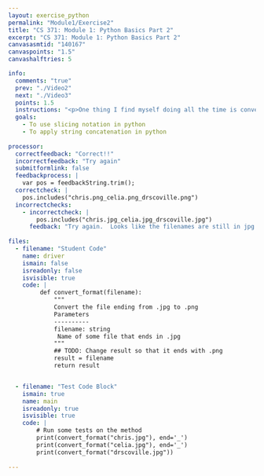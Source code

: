 ```yaml
---
layout: exercise_python
permalink: "Module1/Exercise2"
title: "CS 371: Module 1: Python Basics Part 2"
excerpt: "CS 371: Module 1: Python Basics Part 2"
canvasasmtid: "140167"
canvaspoints: "1.5"
canvashalftries: 5

info:
  comments: "true"
  prev: "./Video2"
  next: "./Video3"
  points: 1.5
  instructions: "<p>One thing I find myself doing all the time is converting formats of multimedia data with python scripts.  Part of this is just getting the file paths correct.  Let's say I wanted to convert an image file with a .jpg format to a .png format.  Write the code comes up with the correct .png target filename using string slices and string concatenation.  <b>Hint:</b> You can use a negative index as the end of a slice.</p>"
  goals:
    - To use slicing notation in python
    - To apply string concatenation in python
    
processor:  
  correctfeedback: "Correct!!" 
  incorrectfeedback: "Try again"
  submitformlink: false
  feedbackprocess: | 
    var pos = feedbackString.trim();
  correctcheck: |
    pos.includes("chris.png_celia.png_drscoville.png")
  incorrectchecks:
    - incorrectcheck: |
        pos.includes("chris.jpg_celia.jpg_drscoville.jpg")
      feedback: "Try again.  Looks like the filenames are still in jpg format." 
 
files:
  - filename: "Student Code"
    name: driver
    ismain: false
    isreadonly: false
    isvisible: true
    code: | 
         def convert_format(filename):
             """
             Convert the file ending from .jpg to .png
             Parameters
             ----------
             filename: string
              Name of some file that ends in .jpg
             """
             ## TODO: Change result so that it ends with .png
             result = filename
             return result


  - filename: "Test Code Block"
    ismain: true
    name: main
    isreadonly: true
    isvisible: true
    code: |
        # Run some tests on the method
        print(convert_format("chris.jpg"), end='_')
        print(convert_format("celia.jpg"), end='_')
        print(convert_format("drscoville.jpg"))
        
---
```

